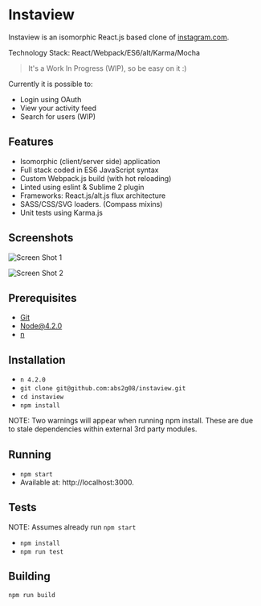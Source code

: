 # Instaview

Instaview is an isomorphic React.js based clone of [instagram.com](https://instagram.com).

Technology Stack: React/Webpack/ES6/alt/Karma/Mocha

>It's a Work In Progress (WIP), so be easy on it :)

Currently it is possible to:

* Login using OAuth
* View your activity feed
* Search for users (WIP)

## Features

* Isomorphic (client/server side) application
* Full stack coded in ES6 JavaScript syntax
* Custom Webpack.js build (with hot reloading)
* Linted using eslint & Sublime 2 plugin
* Frameworks: React.js/alt.js flux architecture
* SASS/CSS/SVG loaders. (Compass mixins)
* Unit tests using Karma.js

## Screenshots

![Screen Shot 1](http://i.imgur.com/AHw9GuG.png)

![Screen Shot 2](http://i.imgur.com/2sF9FQq.png)

## Prerequisites

* [Git](http://git-scm.com/)
* [Node@4.2.0](http://nodejs.org/)
* [n](https://www.npmjs.com/package/n)

## Installation

* `n 4.2.0`
* `git clone git@github.com:abs2g08/instaview.git`
* `cd instaview`
* `npm install`

NOTE: Two warnings will appear when running npm install.
These are due to stale dependencies within external 3rd party modules.

## Running

* `npm start`
* Available at: http://localhost:3000.

## Tests

NOTE: Assumes already run `npm start`

* `npm install`
* `npm run test`

## Building

`npm run build`
